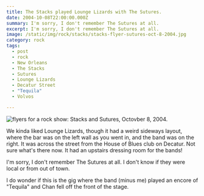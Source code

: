 ```yaml
---
title: The Stacks played Lounge Lizards with The Sutures.
date: 2004-10-08T22:00:00.000Z
summary: I'm sorry, I don't remember The Sutures at all.
excerpt: I'm sorry, I don't remember The Sutures at all.
image: /static/img/rock/stacks/stacks-flyer-sutures-oct-8-2004.jpg
category: rock
tags:
  - post
  - rock
  - New Orleans
  - The Stacks
  - Sutures
  - Lounge Lizards
  - Decatur Street
  - "Tequila"
  - Volvos

---
```


![flyers for a rock show: Stacks and Sutures, Octovber 8, 2004.](/static/img/rock/stacks/stacks-flyer-sutures-oct-8-2004.jpg)

We kinda liked Lounge Lizards, though it had a weird sideways layout, where the bar was on the left wall as you went in, and the band was on the right. It was across the street from the House of Blues club on Decatur. Not sure what's there now. It had an upstairs dressing room for the bands! 

 I'm sorry, I don't remember The Sutures at all. I don't know if they were local or from out of town.

 I do wonder if this is the gig where the band (minus me) played an encore of "Tequila" and Chan fell off the front of the stage.
